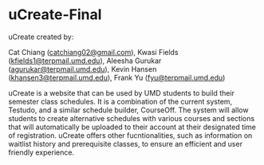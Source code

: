 # uCreate-Final

uCreate
created by: 

  Cat Chiang (catchiang02@gmail.com), 
  Kwasi Fields (kfields1@terpmail.umd.edu), 
  Aleesha Gurukar (agurukar@terpmail.umd.edu), 
  Kevin Hansen (khansen3@terpmail.umd.edu), 
  Frank Yu (fyu@terpmail.umd.edu)
  
  
uCreate is a website that can be used by UMD students to build their semester class schedules. It is a combination of the current system, Testudo, and a similar schedule builder, CourseOff. The system will allow students to create alternative schedules with various courses and sections that will automatically be uploaded to their account at their designated time of registration. uCreate offers other fucntionalities, such as information on waitlist history and prerequisite classes, to ensure an efficient and user friendly experience. 
